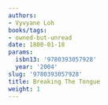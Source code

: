 ```yaml
---
authors:
- Vyvyane Loh
books/tags:
- owned-but-unread
date: 1800-01-18
params:
  isbn13: '9780393057928'
  year: '2004'
slug: '9780393057928'
title: Breaking The Tongue
weight: 1
---
```


<!--more-->